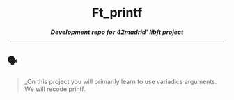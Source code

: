 <h1 align="center">
	Ft_printf
</h1>

<p align="center">
	<b><i>Development repo for 42madrid' libft project</i></b><br>

---

## 🗣️

> _On this project you will primarily learn to use variadics arguments. We will recode printf.

